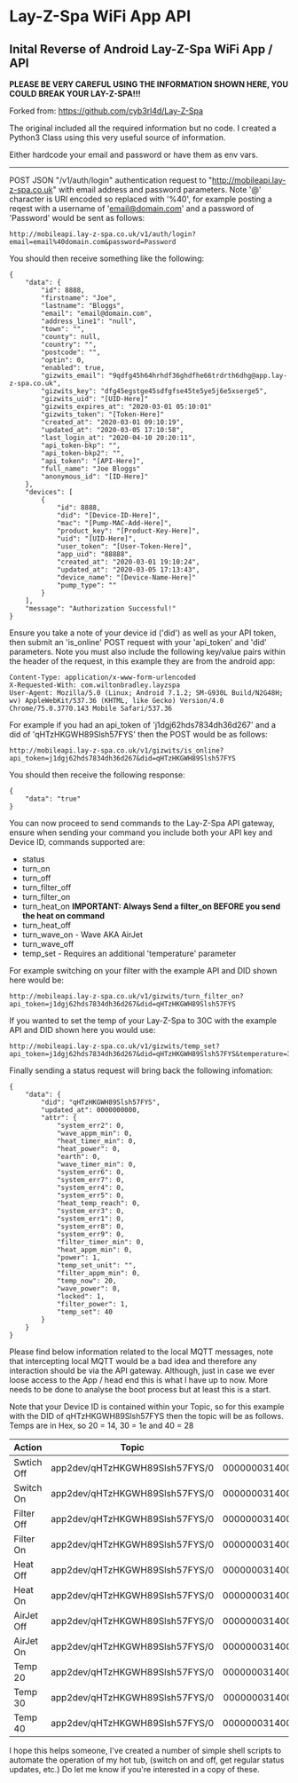 # Lay-Z-Spa WiFi App API

## Inital Reverse of Android Lay-Z-Spa WiFi App / API

**PLEASE BE VERY CAREFUL USING THE INFORMATION SHOWN HERE, YOU COULD BREAK YOUR LAY-Z-SPA!!!**


Forked from: https://github.com/cyb3rl4d/Lay-Z-Spa

The original included all the required information but no code. I created a Python3 Class using this very useful source of information.

Either hardcode your email and password or have them as env vars.


------


POST JSON "/v1/auth/login" authentication request to "http://mobileapi.lay-z-spa.co.uk" with email address and 
password parameters. Note '@' character is URI encoded so replaced with '%40', for example posting a reqest with a username
of 'email@domain.com' and a password of 'Password' would be sent as follows:
```
http://mobileapi.lay-z-spa.co.uk/v1/auth/login?email=email%40domain.com&password=Password
```

You should then receive something like the following:
```
{
    "data": {
        "id": 8888,
        "firstname": "Joe",
        "lastname": "Bloggs",
        "email": "email@domain.com",
        "address_line1": "null",
        "town": "",
        "county": null,
        "country": "",
        "postcode": "",
        "optin": 0,
        "enabled": true,
        "gizwits_email": "9qdfg45h64hrhdf36ghdfhe66trdrth6dhg@app.lay-z-spa.co.uk",
        "gizwits_key": "dfg45egstge45sdfgfse45te5ye5j6e5xserge5",
        "gizwits_uid": "[UID-Here]"
        "gizwits_expires_at": "2020-03-01 05:10:01"
        "gizwits_token": "[Token-Here]"
        "created_at": "2020-03-01 09:10:19",
        "updated_at": "2020-03-05 17:10:58",
        "last_login_at": "2020-04-10 20:20:11",
        "api_token-bkp": "",
        "api_token-bkp2": "",
        "api_token": "[API-Here]",
        "full_name": "Joe Bloggs"
        "anonymous_id": "[ID-Here]"
    },
    "devices": [
        {
            "id": 8888,
            "did": "[Device-ID-Here]",
            "mac": "[Pump-MAC-Add-Here]",
            "product_key": "[Product-Key-Here]",
            "uid": "[UID-Here]",
            "user_token": "[User-Token-Here]",
            "app_uid": "88888",
            "created_at": "2020-03-01 19:10:24",
            "updated_at": "2020-03-05 17:13:43",
            "device_name": "[Device-Name-Here]"
            "pump_type": ""
        }
    ],
    "message": "Authorization Successful!"
}
```
Ensure you take a note of your device id ('did') as well as your API token, then submit an 'is_online' POST request with
your 'api_token' and 'did' parameters. Note you must also include the following key/value pairs within the header of the request, in this example they are from the android app:

```
Content-Type: application/x-www-form-urlencoded
X-Requested-With: com.wiltonbradley.layzspa
User-Agent: Mozilla/5.0 (Linux; Android 7.1.2; SM-G930L Build/N2G48H; wv) AppleWebKit/537.36 (KHTML, like Gecko) Version/4.0 Chrome/75.0.3770.143 Mobile Safari/537.36
```

For example if you had an api_token of 'j1dgj62hds7834dh36d267' and a 
did of 'qHTzHKGWH89Slsh57FYS' then the POST would be as follows:

```
http://mobileapi.lay-z-spa.co.uk/v1/gizwits/is_online?api_token=j1dgj62hds7834dh36d267&did=qHTzHKGWH89Slsh57FYS
```

You should then receive the following response:
```
{
    "data": "true"
}
```

You can now proceed to send commands to the Lay-Z-Spa API gateway, ensure when sending your command you include
both your API key and Device ID, commands supported are:
* status
* turn_on
* turn_off
* turn_filter_off
* turn_filter_on
* turn_heat_on     **IMPORTANT: Always Send a filter_on BEFORE you send the heat on command**
* turn_heat_off
* turn_wave_on   - Wave AKA AirJet
* turn_wave_off
* temp_set     - Requires an additional 'temperature' parameter

For example switching on your filter with the example API and DID shown here would be:
```
http://mobileapi.lay-z-spa.co.uk/v1/gizwits/turn_filter_on?api_token=j1dgj62hds7834dh36d267&did=qHTzHKGWH89Slsh57FYS
```

If you wanted to set the temp of your Lay-Z-Spa to 30C with the example API and DID shown here you would use:
```
http://mobileapi.lay-z-spa.co.uk/v1/gizwits/temp_set?api_token=j1dgj62hds7834dh36d267&did=qHTzHKGWH89Slsh57FYS&temperature=30
```

Finally sending a status request will bring back the following infomation:
```
{
    "data": {
        "did": "qHTzHKGWH89Slsh57FYS",
        "updated_at": 0000000000,
        "attr": {
            "system_err2": 0,
            "wave_appm_min": 0,
            "heat_timer_min": 0,
            "heat_power": 0,
            "earth": 0,
            "wave_timer_min": 0,
            "system_err6": 0,
            "system_err7": 0,
            "system_err4": 0,
            "system_err5": 0,
            "heat_temp_reach": 0,
            "system_err3": 0,
            "system_err1": 0,
            "system_err8": 0,
            "system_err9": 0,
            "filter_timer_min": 0,
            "heat_appm_min": 0,
            "power": 1,
            "temp_set_unit": "",
            "filter_appm_min": 0,
            "temp_now": 20,
            "wave_power": 0,
            "locked": 1,
            "filter_power": 1,
            "temp_set": 40
        }
    }
}
```

Please find below information related to the local MQTT messages, note that intercepting local MQTT would be a bad idea and therefore any interaction should be via the API gateway. Although, just in case we ever loose access to the App / head end this is what I have up to now. More needs to be done to analyse the boot process but at least this is a start.

Note that your Device ID is contained within your Topic, so for this example with the DID of qHTzHKGWH89Slsh57FYS then the topic will be as follows. Temps are in Hex, so 20 = 14, 30 = 1e and 40 = 28

| Action        | Topic                            | Message                                                |
| ------------- |:-------------------------------:| ------------------------------------------------------:|
| Swtich Off    | app2dev/qHTzHKGWH89Slsh57FYS/0 | 00000003140000900**1000100**00000000000000000000000000 |
| Switch On     | app2dev/qHTzHKGWH89Slsh57FYS/0 | 00000003140000900**1000101**00000000000000000000000000 |
| Filter Off    | app2dev/qHTzHKGWH89Slsh57FYS/0 | 00000003140000900**1000400**00000000000000000000000000 |
| Filter On     | app2dev/qHTzHKGWH89Slsh57FYS/0 | 00000003140000900**1000404**00000000000000000000000000 |
| Heat Off      | app2dev/qHTzHKGWH89Slsh57FYS/0 | 00000003140000900**1000200**00000000000000000000000000 |
| Heat On       | app2dev/qHTzHKGWH89Slsh57FYS/0 | 00000003140000900**1000202**00000000000000000000000000 |
| AirJet Off    | app2dev/qHTzHKGWH89Slsh57FYS/0 | 00000003140000900**1000800**00000000000000000000000000 |
| AirJet On     | app2dev/qHTzHKGWH89Slsh57FYS/0 | 00000003140000900**1000808**00000000000000000000000000 |
| Temp 20       | app2dev/qHTzHKGWH89Slsh57FYS/0 | 00000003140000900**100800014**000000000000000000000000 |
| Temp 30       | app2dev/qHTzHKGWH89Slsh57FYS/0 | 00000003140000900**10080001e**000000000000000000000000 |
| Temp 40       | app2dev/qHTzHKGWH89Slsh57FYS/0 | 00000003140000900**100800028**000000000000000000000000 |


I hope this helps someone, I've created a number of simple shell scripts to automate the operation of my hot tub, (switch on and off, get regular status updates, etc.) Do let me know if you're interested in a copy of these.



